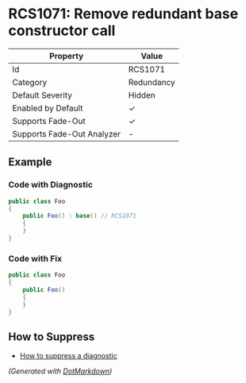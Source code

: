 # RCS1071: Remove redundant base constructor call

| Property                    | Value      |
| --------------------------- | ---------- |
| Id                          | RCS1071    |
| Category                    | Redundancy |
| Default Severity            | Hidden     |
| Enabled by Default          | &#x2713;   |
| Supports Fade\-Out          | &#x2713;   |
| Supports Fade\-Out Analyzer | \-         |

## Example

### Code with Diagnostic

```csharp
public class Foo
{
    public Foo() : base() // RCS1071
    {
    }
}
```

### Code with Fix

```csharp
public class Foo
{
    public Foo()
    {
    }
}
```

## How to Suppress

* [How to suppress a diagnostic](../HowToConfigureAnalyzers#how-to-suppress-a-diagnostic)

*\(Generated with [DotMarkdown](http://github.com/JosefPihrt/DotMarkdown)\)*